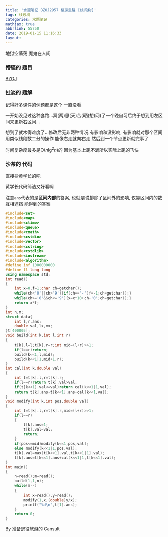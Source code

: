 ```yaml
---
title: '水题笔记 BZOJ2957 楼房重建 [线段树]'
tags: 线段树
categories: 水题笔记
mathjax: true
abbrlink: 55750
date: 2019-01-15 11:16:33
layout:
---
```


地狱空荡荡 魔鬼在人间

<!--more-->

### 懵逼的 题目

[BZOJ](https://lydsy.com/JudgeOnline/problem.php?id=2957)

### 扯淡的 题解

记得好多课件的例题都是这个 一直没看

一开始没见过这种套路...冥(两)思(天)苦(晒)想(网)了一个晚自习后终于想到用左区间来更新右区间...

想到了就木得难度了...修改后无非两种情况 有影响和没影响, 有影响就对那个区间用类似线段数二分的操作 能像右走就向右走 然后到一个节点更新就完事了

时间复杂度最多是$\mathrm O(n\lg^2 n)$的 因为基本上跑不满所以实际上跑的飞快

### 沙茶的 代码

直接抄[黄学长](http://hzwer.com/6746.html)的吧

黄学长代码简洁又好看啊

注意`ans`代表的是**区间内部**的答案, 也就是说排除了区间外的影响, 仅靠区间内的数互相遮挡 能得到的答案

```cpp
#include<set>
#include<map>
#include<ctime>
#include<queue>
#include<cmath>
#include<cstdio>
#include<vector>
#include<cstring>
#include<cstdlib>
#include<iostream>
#include<algorithm>
#define inf 1000000000
#define ll long long 
using namespace std;
int read()
{
	int x=0,f=1;char ch=getchar();
	while(ch<'0'||ch>'9'){if(ch=='-')f=-1;ch=getchar();}
	while(ch>='0'&&ch<='9'){x=x*10+ch-'0';ch=getchar();}
	return x*f;
}
int n,m;
struct data{
	int l,r,ans;
	double val,lx,mx;
}t[400005];
void build(int k,int l,int r)
{
	t[k].l=l;t[k].r=r;int mid=(l+r)>>1;
	if(l==r)return;
	build(k<<1,l,mid);
	build(k<<1|1,mid+1,r);
}
int cal(int k,double val)
{
	int l=t[k].l,r=t[k].r;
	if(l==r)return t[k].val>val;
	if(t[k<<1].val<=val)return cal(k<<1|1,val);
	return t[k].ans-t[k<<1].ans+cal(k<<1,val);
}
void modify(int k,int pos,double val)
{
	int l=t[k].l,r=t[k].r,mid=(l+r)>>1;
	if(l==r)
	{
		t[k].ans=1;
		t[k].val=val;
		return;
	}
	if(pos<=mid)modify(k<<1,pos,val);
	else modify(k<<1|1,pos,val);
	t[k].val=max(t[k<<1].val,t[k<<1|1].val);
	t[k].ans=t[k<<1].ans+cal(k<<1|1,t[k<<1].val);
}
int main()
{
	n=read();m=read();
	build(1,1,n);
	while(m--)
	{
		int x=read(),y=read();
		modify(1,x,(double)y/x);
		printf("%d\n",t[1].ans);
	}
	return 0;
}
```



By 准备退役旅游的 Cansult